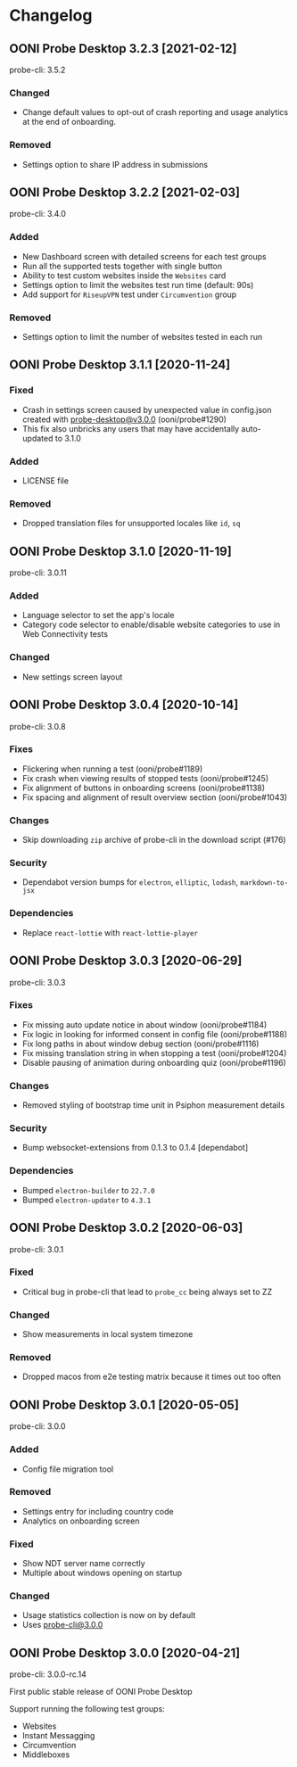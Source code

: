# Changelog

## OONI Probe Desktop 3.2.3 [2021-02-12]

probe-cli: 3.5.2

### Changed
* Change default values to opt-out of crash reporting and usage analytics at the end of onboarding.

### Removed
* Settings option to share IP address in submissions

## OONI Probe Desktop 3.2.2 [2021-02-03]

probe-cli: 3.4.0

### Added
* New Dashboard screen with detailed screens for each test groups
* Run all the supported tests together with single button
* Ability to test custom websites inside the `Websites` card
* Settings option to limit the websites test run time (default: 90s)
* Add support for `RiseupVPN` test under `Circumvention` group

### Removed
* Settings option to limit the number of websites tested in each run


## OONI Probe Desktop 3.1.1 [2020-11-24]

### Fixed
* Crash in settings screen caused by unexpected value in config.json created with probe-desktop@v3.0.0 (ooni/probe#1290)
* This fix also unbricks any users that may have accidentally auto-updated to 3.1.0

### Added
* LICENSE file

### Removed
* Dropped translation files for unsupported locales like `id`, `sq`

## OONI Probe Desktop 3.1.0 [2020-11-19]

probe-cli: 3.0.11

### Added

* Language selector to set the app's locale
* Category code selector to enable/disable website categories to use in Web Connectivity tests

### Changed

* New settings screen layout


## OONI Probe Desktop 3.0.4 [2020-10-14]

probe-cli: 3.0.8

### Fixes
* Flickering when running a test (ooni/probe#1189)
* Fix crash when viewing results of stopped tests (ooni/probe#1245)
* Fix alignment of buttons in onboarding screens (ooni/probe#1138)
* Fix spacing and alignment of result overview section (ooni/probe#1043)

### Changes
* Skip downloading `zip` archive of probe-cli in the download script (#176)

### Security
* Dependabot version bumps for `electron`, `elliptic`, `lodash`, `markdown-to-jsx`

### Dependencies
* Replace `react-lottie` with `react-lottie-player`

## OONI Probe Desktop 3.0.3 [2020-06-29]

probe-cli: 3.0.3

### Fixes
* Fix missing auto update notice in about window (ooni/probe#1184)
* Fix logic in looking for informed consent in config file (ooni/probe#1188)
* Fix long paths in about window debug section (ooni/probe#1116)
* Fix missing translation string in when stopping a test (ooni/probe#1204)
* Disable pausing of animation during onboarding quiz (ooni/probe#1196)

### Changes
* Removed styling of bootstrap time unit in Psiphon measurement details

### Security
* Bump websocket-extensions from 0.1.3 to 0.1.4 [dependabot]

### Dependencies
* Bumped `electron-builder` to `22.7.0`
* Bumped `electron-updater` to `4.3.1`

## OONI Probe Desktop 3.0.2 [2020-06-03]

probe-cli: 3.0.1

### Fixed

* Critical bug in probe-cli that lead to `probe_cc` being always set to ZZ

### Changed

* Show measurements in local system timezone

### Removed

* Dropped macos from e2e testing matrix because it times out too often

## OONI Probe Desktop 3.0.1 [2020-05-05]

probe-cli: 3.0.0

### Added
* Config file migration tool

### Removed
* Settings entry for including country code
* Analytics on onboarding screen

### Fixed
* Show NDT server name correctly
* Multiple about windows opening on startup

### Changed
* Usage statistics collection is now on by default
* Uses [probe-cli@3.0.0](https://github.com/ooni/probe-cli/releases/tag/v3.0.0)

## OONI Probe Desktop 3.0.0 [2020-04-21]

probe-cli: 3.0.0-rc.14

First public stable release of OONI Probe Desktop

Support running the following test groups:
* Websites
* Instant Messagging
* Circumvention
* Middleboxes
